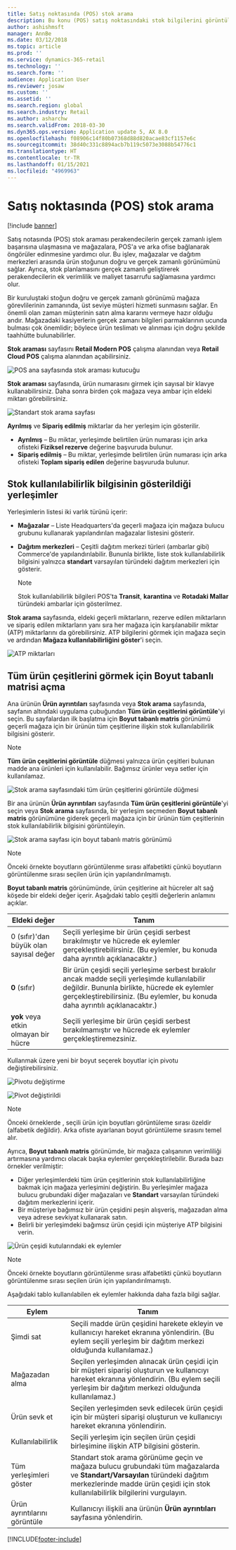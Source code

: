 ```yaml
---
title: Satış noktasında (POS) stok arama
description: Bu konu (POS) satış noktasındaki stok bilgilerini görüntülemek için kullanılabilir seçenekleri açıklar.
author: ashishmsft
manager: AnnBe
ms.date: 03/12/2018
ms.topic: article
ms.prod: ''
ms.service: dynamics-365-retail
ms.technology: ''
ms.search.form: ''
audience: Application User
ms.reviewer: josaw
ms.custom: ''
ms.assetid: ''
ms.search.region: global
ms.search.industry: Retail
ms.author: asharchw
ms.search.validFrom: 2018-03-30
ms.dyn365.ops.version: Application update 5, AX 8.0
ms.openlocfilehash: f08906c14f80b07368d88d820acae83cf1157e6c
ms.sourcegitcommit: 38d40c331c8894acb7b119c5073e3088b54776c1
ms.translationtype: HT
ms.contentlocale: tr-TR
ms.lasthandoff: 01/15/2021
ms.locfileid: "4969963"
---
```

# <a name="inventory-lookup-in-the-point-of-sale-pos"></a>Satış noktasında (POS) stok arama

[!include [banner](includes/banner.md)]

Satış notasında (POS) stok araması perakendecilerin gerçek zamanlı işlem başarısına ulaşmasına ve mağazalara, POS'a ve arka ofise bağlanarak öngörüler edinmesine yardımcı olur. Bu işlev, mağazalar ve dağıtım merkezleri arasında ürün stoğunun doğru ve gerçek zamanlı görünümünü sağlar. Ayrıca, stok planlamasını gerçek zamanlı geliştirerek perakendecilerin ek verimlilik ve maliyet tasarrufu sağlamasına yardımcı olur.

Bir kuruluştaki stoğun doğru ve gerçek zamanlı görünümü mağaza görevlilerinin zamanında, üst seviye müşteri hizmeti sunmasını sağlar. En önemli olan zaman müşterinin satın alma kararını vermeye hazır olduğu andır. Mağazadaki kasiyerlerin gerçek zamanı bilgileri parmaklarının ucunda bulması çok önemlidir; böylece ürün teslimatı ve alınması için doğru şekilde taahhütte bulunabilirler.

**Stok araması** sayfasını **Retail Modern POS** çalışma alanından veya **Retail Cloud POS** çalışma alanından açabilirsiniz.

![POS ana sayfasında stok araması kutucuğu](media/POSHomepage.png)

**Stok araması** sayfasında, ürün numarasını girmek için sayısal bir klavye kullanabilirsiniz. Daha sonra birden çok mağaza veya ambar için eldeki miktarı görebilirsiniz.

![Standart stok arama sayfası](media/InventoryLookUp.png)

**Ayrılmış** ve **Sipariş edilmiş** miktarlar da her yerleşim için gösterilir.

- **Ayrılmış** – Bu miktar, yerleşimde belirtilen ürün numarası için arka ofisteki **Fiziksel rezerve** değerine başvuruda bulunur.
- **Sipariş edilmiş** – Bu miktar, yerleşimde belirtilen ürün numarası için arka ofisteki **Toplam sipariş edilen** değerine başvuruda bulunur.

## <a name="locations-that-inventory-availability-information-is-shown-for"></a>Stok kullanılabilirlik bilgisinin gösterildiği yerleşimler

Yerleşimlerin listesi iki varlık türünü içerir:

- **Mağazalar** – Liste Headquarters'da geçerli mağaza için mağaza bulucu grubunu kullanarak yapılandırılan mağazalar listesini gösterir.
- **Dağıtım merkezleri** – Çeşitli dağıtım merkezi türleri (ambarlar gibi) Commerce'de yapılandırılabilir. Bununla birlikte, liste stok kullanılabilirlik bilgisini yalnızca **standart** varsayılan türündeki dağıtım merkezleri için gösterir.

    > [!NOTE]
    > Stok kullanılabilirlik bilgileri POS'ta **Transit**, **karantina** ve **Rotadaki Mallar** türündeki ambarlar için gösterilmez.

**Stok arama** sayfasında, eldeki geçerli miktarların, rezerve edilen miktarların ve sipariş edilen miktarların yanı sıra her mağaza için karşılanabilir miktar (ATP) miktarlarını da görebilirsiniz. ATP bilgilerini görmek için mağaza seçin ve ardından **Mağaza kullanılabilirliğini göster**'i seçin.

![ATP miktarları](media/ATP.png)

## <a name="opening-the-dimension-based-matrix-view-to-show-all-variants"></a>Tüm ürün çeşitlerini görmek için Boyut tabanlı matrisi açma

Ana ürünün **Ürün ayrıntıları** sayfasında veya **Stok arama** sayfasında, sayfanın altındaki uygulama çubuğundan **Tüm ürün çeşitlerini görüntüle**'yi seçin. Bu sayfalardan ilk başlatma için **Boyut tabanlı matris** görünümü geçerli mağaza için bir ürünün tüm çeşitlerine ilişkin stok kullanılabilirlik bilgisini gösterir.

> [!NOTE]
> **Tüm ürün çeşitlerini görüntüle** düğmesi yalnızca ürün çeşitleri bulunan madde ana ürünleri için kullanılabilir. Bağımsız ürünler veya setler için kullanılamaz.

![Stok arama sayfasındaki tüm ürün çeşitlerini görüntüle düğmesi](media/StandardToMatrix.png)

Bir ana ürünün **Ürün ayrıntıları** sayfasında **Tüm ürün çeşitlerini görüntüle**'yi seçin veya **Stok arama** sayfasında, bir yerleşim seçmeden **Boyut tabanlı matris** görünümüne giderek geçerli mağaza için bir ürünün tüm çeşitlerinin stok kullanılabilirlik bilgisini görüntüleyin.

![Stok arama sayfası için boyut tabanlı matris görünümü](media/Matrix.png)

> [!NOTE]
> Önceki örnekte boyutların görüntülenme sırası alfabetikti çünkü boyutların görüntülenme sırası seçilen ürün için yapılandırılmamıştı.

**Boyut tabanlı matris** görünümünde, ürün çeşitlerine ait hücreler alt sağ köşede bir eldeki değer içerir. Aşağıdaki tablo çeşitli değerlerin anlamını açıklar.

| Eldeki değer                            | Tanım |
|------------------------------------------|-------------|
| 0 (sıfır)'dan büyük olan sayısal değer | Seçili yerleşime bir ürün çeşidi serbest bırakılmıştır ve hücrede ek eylemler gerçekleştirebilirsiniz. (Bu eylemler, bu konuda daha ayrıntılı açıklanacaktır.) |
| **0** (sıfır)                             | Bir ürün çeşidi seçili yerleşime serbest bırakılır ancak madde seçili yerleşimde kullanılabilir değildir. Bununla birlikte, hücrede ek eylemler gerçekleştirebilirsiniz. (Bu eylemler, bu konuda daha ayrıntılı açıklanacaktır.) |
| **yok** veya etkin olmayan bir hücre              | Seçili yerleşime bir ürün çeşidi serbest bırakılmamıştır ve hücrede ek eylemler gerçekleştiremezsiniz. |

Kullanmak üzere yeni bir boyut seçerek boyutlar için pivotu değiştirebilirsiniz.

![Pivotu değiştirme](media/ChangePivot.png)

![Pivot değiştirildi](media/PivotChanged.png)

> [!NOTE]
> Önceki örneklerde , seçili ürün için boyutları görüntüleme sırası özeldir (alfabetik değildir). Arka ofiste ayarlanan boyut görüntüleme sırasını temel alır.

Ayrıca, **Boyut tabanlı matris** görünümde, bir mağaza çalışanının verimliliği artırmasına yardımcı olacak başka eylemler gerçekleştirilebilir. Burada bazı örnekler verilmiştir:

- Diğer yerleşimlerdeki tüm ürün çeşitlerinin stok kullanılabilirliğine bakmak için mağaza yerleşimini değiştirin. Bu yerleşimler mağaza bulucu grubundaki diğer mağazaları ve **Standart** varsayılan türündeki dağıtım merkezlerini içerir.
- Bir müşteriye bağımsız bir ürün çeşidini peşin alışveriş, mağazadan alma veya adrese sevkiyat kullanarak satın.
- Belirli bir yerleşimdeki bağımsız ürün çeşidi için müşteriye ATP bilgisini verin.

![Ürün çeşidi kutularındaki ek eylemler](media/VariantActions.png)

> [!NOTE]
> Önceki örnekte boyutların görüntülenme sırası alfabetikti çünkü boyutların görüntülenme sırası seçilen ürün için yapılandırılmamıştı.

Aşağıdaki tablo kullanılabilen ek eylemler hakkında daha fazla bilgi sağlar.

| Eylem               | Tanım |
|----------------------|-------------|
| Şimdi sat             | Seçili madde ürün çeşidini harekete ekleyin ve kullanıcıyı hareket ekranına yönlendirin. (Bu eylem seçili yerleşim bir dağıtım merkezi olduğunda kullanılamaz.) |
| Mağazadan alma     | Seçilen yerleşimden alınacak ürün çeşidi için bir müşteri siparişi oluşturun ve kullanıcıyı hareket ekranına yönlendirin. (Bu eylem seçili yerleşim bir dağıtım merkezi olduğunda kullanılamaz.) |
| Ürün sevk et         | Seçilen yerleşimden sevk edilecek ürün çeşidi için bir müşteri siparişi oluşturun ve kullanıcıyı hareket ekranına yönlendirin. |
| Kullanılabilirlik         | Seçili yerleşim için seçilen ürün çeşidi birleşimine ilişkin ATP bilgisini gösterin. |
| Tüm yerleşimleri göster   | Standart stok arama görünüme geçin ve mağaza bulucu grubundaki tüm mağazalarda ve **Standart/Varsayılan** türündeki dağıtım merkezlerinde madde ürün çeşidi için stok kullanılabilirlik bilgilerini vurgulayın. |
| Ürün ayrıntılarını görüntüle | Kullanıcıyı ilişkili ana ürünün **Ürün ayrıntıları** sayfasına yönlendirin. |


[!INCLUDE[footer-include](../includes/footer-banner.md)]